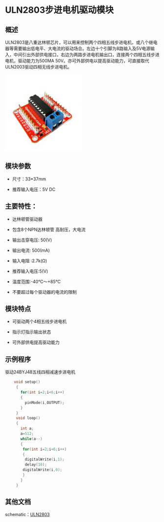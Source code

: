 # ULN2803步进电机驱动模块
## 概述

ULN2803是八重达林顿芯片，可以用来控制两个四相五线步进电机，或八个继电器等需要输出低电平、大电流的驱动场合。左边十个引脚为8路输入及5V电源输入，中间引出外部供电接口，右边为两路步进电机输出口，连接两个四相五线步进电机，驱动能力为500MA 50V。亦可外部供电以提高驱动能力，可直接取代ULN2003驱动四相无线步进电机。

<img src="../img/OJXM27/01.jpg" width=50% />

## 模块参数

+ 尺寸：33*37mm

+ 推荐输入电压：5V DC

## 主要特性：

+ 达林顿管驱动器

+ 包含8个NPN达林顿管 高耐压，大电流

+ 输出击穿电压: 50(V)

+ 输出电流: 500(mA)

+ 输入电阻 :2.7k(Ω)

+ 推荐输入电压:5(V)

+ 温度范围:-40℃～+85℃

+ 不要超过每个驱动器的电流的限制

## 模块特点

+ 可驱动两个4相五线步进电机

+ 指示灯指示输出状态

+ 可外部供电提高驱动能力

## 示例程序

驱动24BYJ48五线四相减速步进电机

```C++
    void setup() 
     { 
       for(int i=2;i<6;i++) 
       { 
         pinMode(i,OUTPUT); 
       }  
     } 
     void loop() 
     { 
       int a; 
       a=512; 
       while(a--) 
       { 
        for(int i=2;i<6;i++) 
        { 
         digitalWrite(i,1); 
         delay(10); 
        digitalWrite(i,0);  
        } 
       } 
     }
```
## 其他文档

schematic：[ULN2803](http://www.openjumper.cn/wp-content/uploads/2012/08/ULN2803.pdf)